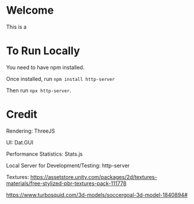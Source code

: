 # Welcome
This is a 

# To Run Locally
You need to have npm installed. 

Once installed, run  `npm install http-server`

Then run `npx http-server`.

# Credit
Rendering: ThreeJS

UI: Dat.GUI

Performance Statistics: Stats.js

Local Server for Development/Testing: http-server

Textures: https://assetstore.unity.com/packages/2d/textures-materials/free-stylized-pbr-textures-pack-111778

https://www.turbosquid.com/3d-models/soccergoal-3d-model-1840894#